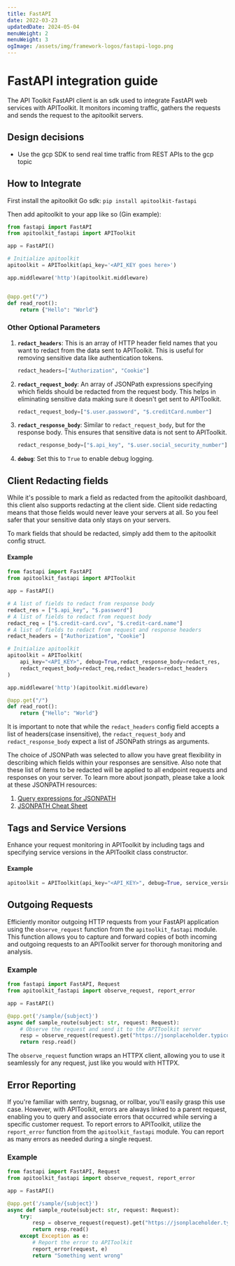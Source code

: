 ```yaml
---
title: FastAPI
date: 2022-03-23
updatedDate: 2024-05-04
menuWeight: 2
menuWeight: 3
ogImage: /assets/img/framework-logos/fastapi-logo.png
---
```


# FastAPI integration guide

The API Toolkit FastAPI client is an sdk used to integrate FastAPI web services with APIToolkit.
It monitors incoming traffic, gathers the requests and sends the request to the apitoolkit servers.

## Design decisions

- Use the gcp SDK to send real time traffic from REST APIs to the gcp topic

## How to Integrate

First install the apitoolkit Go sdk:
`pip install apitoolkit-fastapi`

Then add apitoolkit to your app like so (Gin example):

```python
from fastapi import FastAPI
from apitoolkit_fastapi import APIToolkit

app = FastAPI()

# Initialize apitoolkit
apitoolkit = APIToolkit(api_key='<API_KEY goes here>')

app.middleware('http')(apitoolkit.middleware)


@app.get("/")
def read_root():
    return {"Hello": "World"}
```

### Other Optional Parameters

1. **`redact_headers`**: This is an array of HTTP header field names that you want to redact from the data sent to APIToolkit. This is useful for removing sensitive data like authentication tokens.

   ```python
   redact_headers=["Authorization", "Cookie"]
   ```

2. **`redact_request_body`**: An array of JSONPath expressions specifying which fields should be redacted from the request body. This helps in eliminating sensitive data making sure it doesn't get sent to APIToolkit.

   ```python
   redact_request_body=["$.user.password", "$.creditCard.number"]
   ```

3. **`redact_response_body`**: Similar to `redact_request_body`, but for the response body. This ensures that sensitive data is not sent to APIToolkit.

   ```python
   redact_response_body=["$.api_key", "$.user.social_security_number"]
   ```

4. **`debug`**: Set this to `True` to enable debug logging.

## Client Redacting fields

While it's possible to mark a field as redacted from the apitoolkit dashboard, this client also supports redacting at the client side.
Client side redacting means that those fields would never leave your servers at all. So you feel safer that your sensitive data only stays on your servers.

To mark fields that should be redacted, simply add them to the apitoolkit config struct.

#### Example

```python
from fastapi import FastAPI
from apitoolkit_fastapi import APIToolkit

app = FastAPI()

# A list of fields to redact from response body
redact_res = ["$.api_key", "$.password"]
# A list of fields to redact from request body
redact_req = ["$.credit-card.cvv", "$.credit-card.name"]
# A list of fields to redact from request and response headers
redact_headers = ["Authorization", "Cookie"]

# Initialize apitoolkit
apitoolkit = APIToolkit(
    api_key="<API_KEY>", debug=True,redact_response_body=redact_res,
    redact_request_body=redact_req,redact_headers=redact_headers
)

app.middleware('http')(apitoolkit.middleware)

@app.get("/")
def read_root():
    return {"Hello": "World"}
```

It is important to note that while the `redact_headers` config field accepts a list of headers(case insensitive),
the `redact_request_body` and `redact_response_body` expect a list of JSONPath strings as arguments.

The choice of JSONPath was selected to allow you have great flexibility in describing which fields within your responses are sensitive.
Also note that these list of items to be redacted will be applied to all endpoint requests and responses on your server.
To learn more about jsonpath, please take a look at these JSONPATH resources:

1. [Query expressions for JSONPATH](https://ietf-wg-jsonpath.github.io/draft-ietf-jsonpath-base/draft-ietf-jsonpath-base.html)
2. [JSONPATH Cheat Sheet](https://lzone.de/cheat-sheet/JSONPath)

## Tags and Service Versions

Enhance your request monitoring in APIToolkit by including tags and specifying service versions in the APIToolkit class constructor.

#### Example

```python
apitoolkit = APIToolkit(api_key="<API_KEY>", debug=True, service_version="3.0.0", tags=["prod", "eu"])
```

## Outgoing Requests

Efficiently monitor outgoing HTTP requests from your FastAPI application using the `observe_request` function from the `apitoolkit_fastapi` module. This function allows you to capture and forward copies of both incoming and outgoing requests to an APIToolkit server for thorough monitoring and analysis.

### Example

```python
from fastapi import FastAPI, Request
from apitoolkit_fastapi import observe_request, report_error

app = FastAPI()

@app.get('/sample/{subject}')
async def sample_route(subject: str, request: Request):
    # Observe the request and send it to the APIToolkit server
    resp = observe_request(request).get("https://jsonplaceholder.typicode.com/todos/2")
    return resp.read()
```

The `observe_request` function wraps an HTTPX client, allowing you to use it seamlessly for any request, just like you would with HTTPX.

## Error Reporting

If you're familiar with sentry, bugsnag, or rollbar, you'll easily grasp this use case. However, with APIToolkit, errors are always linked to a parent request, enabling you to query and associate errors that occurred while serving a specific customer request. To report errors to APIToolkit, utilize the `report_error` function from the `apitoolkit_fastapi` module. You can report as many errors as needed during a single request.

### Example

```python
from fastapi import FastAPI, Request
from apitoolkit_fastapi import observe_request, report_error

app = FastAPI()

@app.get('/sample/{subject}')
async def sample_route(subject: str, request: Request):
    try:
        resp = observe_request(request).get("https://jsonplaceholder.typicode.com/todos/2")
        return resp.read()
    except Exception as e:
        # Report the error to APIToolkit
        report_error(request, e)
        return "Something went wrong"
```
